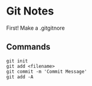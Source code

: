 # Git Notes

First! Make a .gitgitnore

## Commands

```
git init
git add <filename>
git commit -m 'Commit Message'
git add -A
```
